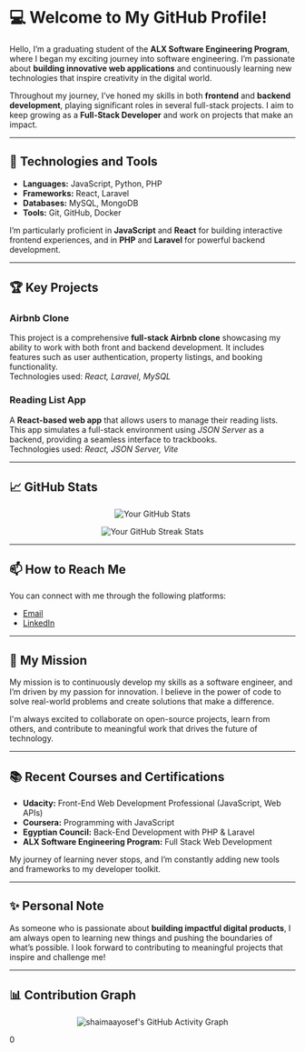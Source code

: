 # 💻 Welcome to My GitHub Profile!

Hello, I’m a graduating student of the **ALX Software Engineering Program**, where I began my exciting journey into software engineering. I’m passionate about **building innovative web applications** and continuously learning new technologies that inspire creativity in the digital world.

Throughout my journey, I’ve honed my skills in both **frontend** and **backend development**, playing significant roles in several full-stack projects. I aim to keep growing as a **Full-Stack Developer** and work on projects that make an impact.

---

## 🚀 Technologies and Tools

- **Languages:** JavaScript, Python, PHP  
- **Frameworks:** React, Laravel  
- **Databases:** MySQL, MongoDB  
- **Tools:** Git, GitHub, Docker  

I’m particularly proficient in **JavaScript** and **React** for building interactive frontend experiences, and in **PHP** and **Laravel** for powerful backend development.

---

## 🏆 Key Projects

### Airbnb Clone  
This project is a comprehensive **full-stack Airbnb clone** showcasing my ability to work with both front and backend development. It includes features such as user authentication, property listings, and booking functionality.  
Technologies used: _React, Laravel, MySQL_

### Reading List App  
A **React-based web app** that allows users to manage their reading lists. This app simulates a full-stack environment using _JSON Server_ as a backend, providing a seamless interface to trackbooks.  
Technologies used: _React, JSON Server, Vite_

---

## 📈 GitHub Stats

<p align="center">
  <img src="https://github-readme-stats.vercel.app/api?username=shaimaayosef&show_icons=true&theme=radical" alt="Your GitHub Stats">
</p>
<p align="center">
  <img src="https://github-readme-streak-stats.herokuapp.com/?user=shaimaayosef&theme=radical" alt="Your GitHub Streak Stats">
</p>

---

## 📫 How to Reach Me

You can connect with me through the following platforms:
- [Email](shimaa.sayed8888@gmail.com)
- [LinkedIn](https://www.linkedin.com/in/shaimaa-sayed88)

---

## 🌟 My Mission

My mission is to continuously develop my skills as a software engineer, and I’m driven by my passion for innovation. I believe in the power of code to solve real-world problems and create solutions that make a difference.

I'm always excited to collaborate on open-source projects, learn from others, and contribute to meaningful work that drives the future of technology.

---

## 📚 Recent Courses and Certifications

- **Udacity:** Front-End Web Development Professional (JavaScript, Web APIs)  
- **Coursera:** Programming with JavaScript  
- **Egyptian Council:** Back-End Development with PHP & Laravel  
- **ALX Software Engineering Program:** Full Stack Web Development  

My journey of learning never stops, and I’m constantly adding new tools and frameworks to my developer toolkit.

---

## ✨ Personal Note

As someone who is passionate about **building impactful digital products**, I am always open to learning new things and pushing the boundaries of what’s possible. I look forward to contributing to meaningful projects that inspire and challenge me!

---

## 📊 Contribution Graph

<p align="center">
  <img src="https://github-readme-activity-graph.vercel.app/graph?username=shaimaayosef&theme=react-dark" alt="shaimaayosef's GitHub Activity Graph">
</p>0



